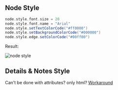 ## Node Style

```groovy
node.style.font.size = 20
node.style.font.name = "Arial"
node.style.setTextColorCode("#ff0000")
node.style.setBackgroundColorCode("#000000")
node.style.edge.setColorCode("#00ff00")
```

Result:

![node style](../../images/examples_node_style.png "node style")

## Details & Notes Style
Can't be done with attributes? only html?
[Workaround](https://sourceforge.net/p/freeplane/discussion/758437/thread/08695c2617/)
